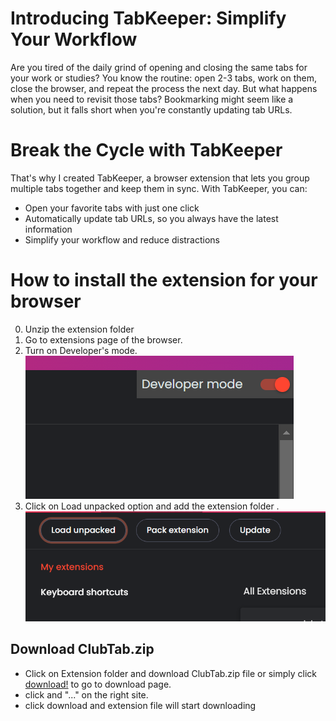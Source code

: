 # Introducing TabKeeper: Simplify Your Workflow

Are you tired of the daily grind of opening and closing the same tabs for your work or studies? You know the routine: open 2-3 tabs, work on them, close the browser, and repeat the process the next day. But what happens when you need to revisit those tabs? Bookmarking might seem like a solution, but it falls short when you're constantly updating tab URLs.

# Break the Cycle with TabKeeper

That's why I created TabKeeper, a browser extension that lets you group multiple tabs together and keep them in sync. With TabKeeper, you can:

- Open your favorite tabs with just one click
- Automatically update tab URLs, so you always have the latest information
- Simplify your workflow and reduce distractions

# How to install the extension for your browser
0. Unzip the extension folder
1. Go to extensions page of the browser.
2. Turn on Developer's mode.
![Turn ON Developer's mode ](<Screenshot 2024-05-12 030351.png>)
3. Click on Load unpacked option and add the extension folder .
![Load unpacked option](<Screenshot 2024-05-12 030435.png>)

## Download ClubTab.zip 
- Click on Extension folder and download ClubTab.zip file or simply click [download!](https://github.com/amaan-aly246/ClubTab-TheExtension/blob/main/Extension/ClubTab.zip) to go to download page.
- click and "..." on the right site.
- click download and extension file will start downloading